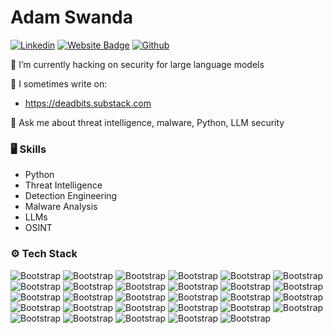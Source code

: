 # Adam Swanda

[![Linkedin](https://img.shields.io/badge/-LinkedIn-blue?style=flat&logo=Linkedin&logoColor=white)](https://www.linkedin.com/in/adamswanda/)
[![Website Badge](https://img.shields.io/badge/-Website-c14438?style=flat&logo=Google-Chrome&logoColor=white&link=https://www.deadbits.org)](https://www.deadbits.org)
[![Github](https://img.shields.io/github/followers/deadbits?label=Follow&style=social)](https://github.com/deadbits)

🔭 I’m currently hacking on security for large language models

📝 I sometimes write on:
* https://deadbits.substack.com

💬 Ask me about threat intelligence, malware, Python, LLM security


### 🖥 Skills

- Python
- Threat Intelligence
- Detection Engineering
- Malware Analysis
- LLMs
- OSINT

### ⚙️ Tech Stack

![Bootstrap](https://img.shields.io/badge/-Python-05122A?style=flat-square&logo=Python&color=353535) ![Bootstrap](https://img.shields.io/badge/-C-05122A?style=flat-square&logo=C&color=353535) ![Bootstrap](https://img.shields.io/badge/-Javascript-05122A?style=flat-square&logo=Javascript&color=353535) ![Bootstrap](https://img.shields.io/badge/-Ruby-05122A?style=flat-square&logo=Ruby&color=353535) ![Bootstrap](https://img.shields.io/badge/-Notion-05122A?style=flat-square&logo=Notion&color=353535) ![Bootstrap](https://img.shields.io/badge/-Haskell-05122A?style=flat-square&logo=Haskell&color=353535) ![Bootstrap](https://img.shields.io/badge/-Docker-05122A?style=flat-square&logo=Docker&color=353535) ![Bootstrap](https://img.shields.io/badge/-PyTorch-05122A?style=flat-square&logo=PyTorch&color=353535) ![Bootstrap](https://img.shields.io/badge/-Scikit%20Learn-05122A?style=flat-square&logo=Scikit-Learn&color=353535) ![Bootstrap](https://img.shields.io/badge/-MongoDB-05122A?style=flat-square&logo=MongoDB&color=353535) ![Bootstrap](https://img.shields.io/badge/-MySQL-05122A?style=flat-square&logo=MySQL&color=353535) ![Bootstrap](https://img.shields.io/badge/-PostgreSQL-05122A?style=flat-square&logo=PostgreSQL&color=353535) ![Bootstrap](https://img.shields.io/badge/-Neo4j-05122A?style=flat-square&logo=Neo4j&color=353535) ![Bootstrap](https://img.shields.io/badge/-Redis-05122A?style=flat-square&logo=Redis&color=353535) ![Bootstrap](https://img.shields.io/badge/-SQLite-05122A?style=flat-square&logo=SQLite&color=353535) ![Bootstrap](https://img.shields.io/badge/-Pandas-05122A?style=flat-square&logo=Pandas&color=353535) ![Bootstrap](https://img.shields.io/badge/-Numpy-05122A?style=flat-square&logo=Numpy&color=353535) ![Bootstrap](https://img.shields.io/badge/-Flask-05122A?style=flat-square&logo=Flask&color=353535) ![Bootstrap](https://img.shields.io/badge/-Django-05122A?style=flat-square&logo=Django&color=353535) ![Bootstrap](https://img.shields.io/badge/-Visual%20Studio%20Code-05122A?style=flat-square&logo=Visual-Studio-Code&color=353535) ![Bootstrap](https://img.shields.io/badge/-AWS-05122A?style=flat-square&logo=AWS&color=353535) ![Bootstrap](https://img.shields.io/badge/-DigitalOcean-05122A?style=flat-square&logo=DigitalOcean&color=353535) ![Bootstrap](https://img.shields.io/badge/-DataDog-05122A?style=flat-square&logo=DataDog&color=353535) ![Bootstrap](https://img.shields.io/badge/-Vercel-05122A?style=flat-square&logo=Vercel&color=353535) ![Bootstrap](https://img.shields.io/badge/-FastAPI-05122A?style=flat-square&logo=FastAPI&color=353535) ![Bootstrap](https://img.shields.io/badge/-Anaconda-05122A?style=flat-square&logo=Anaconda&color=353535) ![Bootstrap](https://img.shields.io/badge/-GitHub-05122A?style=flat-square&logo=GitHub&color=353535) ![Bootstrap](https://img.shields.io/badge/-Apache-05122A?style=flat-square&logo=Apache&color=353535) ![Bootstrap](https://img.shields.io/badge/-Nginx-05122A?style=flat-square&logo=Nginx&color=353535)

